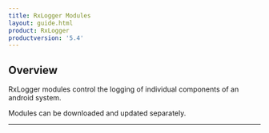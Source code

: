 ```yaml
---
title: RxLogger Modules
layout: guide.html
product: RxLogger
productversion: '5.4'
---
```


## Overview

RxLogger modules control the logging of individual components of an android system. 

Modules can be downloaded and updated separately. 


-----

